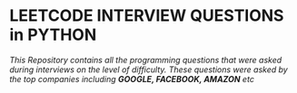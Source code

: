 # LEETCODE INTERVIEW QUESTIONS in PYTHON

*This Repository contains all the programming questions that were asked during interviews on the level of difficulty.*
_These questions were asked by the top companies including **GOOGLE, FACEBOOK, AMAZON** etc_

